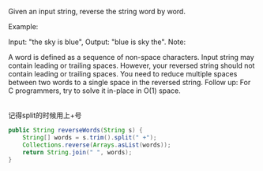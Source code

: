 Given an input string, reverse the string word by word.

Example:  

Input: "the sky is blue",
Output: "blue is sky the".
Note:

A word is defined as a sequence of non-space characters.
Input string may contain leading or trailing spaces. However, your reversed string should not contain leading or trailing spaces.
You need to reduce multiple spaces between two words to a single space in the reversed string.
Follow up: For C programmers, try to solve it in-place in O(1) space.

<br>记得split的时候用上+号
```java
public String reverseWords(String s) {
    String[] words = s.trim().split(" +");
    Collections.reverse(Arrays.asList(words));
    return String.join(" ", words);
}
```
